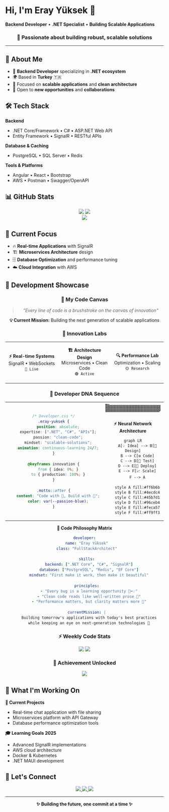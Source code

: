 # Hi, I'm Eray Yüksek 👋

**Backend Developer** • **.NET Specialist** • **Building Scalable Applications**

<div align="center">
  
### 🎯 **Passionate about building robust, scalable solutions**

</div>

---

## 🚀 About Me

- 💼 **Backend Developer** specializing in **.NET ecosystem**
- 🌍 Based in **Turkey** 🇹🇷
- 🎯 Focused on **scalable applications** and **clean architecture**
- 📧 Open to **new opportunities** and **collaborations**

## 🛠️ Tech Stack

**Backend**
- .NET Core/Framework • C# • ASP.NET Web API
- Entity Framework • SignalR • RESTful APIs

**Database & Caching**
- PostgreSQL • SQL Server • Redis

**Tools & Platforms**
- Angular • React • Bootstrap
- AWS • Postman • Swagger/OpenAPI

## 📊 GitHub Stats

<div align="center">
  <img height="180em" src="https://github-readme-stats.vercel.app/api?username=ErayYuksek&show_icons=true&theme=tokyonight&include_all_commits=true&count_private=true&hide_border=true" />
  <img height="180em" src="https://github-readme-stats.vercel.app/api/top-langs/?username=ErayYuksek&layout=compact&theme=tokyonight&hide_border=true&langs_count=6&hide=html,css" />
</div>

<div align="center">
  <img src="https://github-readme-streak-stats.herokuapp.com?user=ErayYuksek&theme=tokyonight&hide_border=true" />
</div>

## 🎯 Current Focus

- 🔥 **Real-time Applications** with SignalR
- 🏗️ **Microservices Architecture** design
- 🗄️ **Database Optimization** and performance tuning
- ☁️ **Cloud Integration** with AWS

## 🌟 Development Showcase

<div align="center">

### 🎨 My Code Canvas
> *"Every line of code is a brushstroke on the canvas of innovation"*

**💡 Current Mission:** Building the next generation of scalable applications

### 🚀 Innovation Labs
<table width="100%">
<tr>
<td align="center" width="33%">

**⚡ Real-time Systems**  
SignalR • WebSockets  
`🔴 Live`

</td>
<td align="center" width="33%">

**🏗️ Architecture Design**  
Microservices • Clean Code  
`🟢 Active`

</td>
<td align="center" width="33%">

**🔍 Performance Lab**  
Optimization • Scaling  
`🟡 Research`

</td>
</tr>
</table>

### 🧬 Developer DNA Sequence

<div align="center">

<table>
<tr>
<td width="50%" align="center">

```css
/* Developer.css */
.eray-yuksek {
    position: absolute;
    expertise: [".NET", "C#", "APIs"];
    passion: "clean-code";
    mindset: "scalable-solutions";
    animation: continuous-learning 24/7;
}

@keyframes innovation {
    from { idea: 0%; }
    to { production: 100%; }
}

.motto::after {
    content: "Code with 💙, Build with 🧠";
    color: var(--passion-blue);
}
```

</td>
<td width="50%" align="center">

<img src="https://raw.githubusercontent.com/Platane/snk/output/github-contribution-grid-snake-dark.svg" width="100%" />

**⚡ Neural Network Architecture**

```mermaid
graph LR
    A[💡 Idea] --> B[🎨 Design]
    B --> C[⚙️ Code]
    C --> D[🧪 Test]
    D --> E[🚀 Deploy]
    E --> F[📈 Scale]
    F --> A
    
    style A fill:#ff6b6b
    style B fill:#4ecdc4
    style C fill:#45b7d1
    style D fill:#96ceb4
    style E fill:#feca57
    style F fill:#ff9ff3
```

</td>
</tr>
</table>

**🌟 Code Philosophy Matrix**

```yaml
developer:
  name: "Eray Yüksek"
  class: "FullStackArchitect"
  
  skills:
    backend: [".NET Core", "C#", "SignalR"]
    database: ["PostgreSQL", "Redis", "EF Core"]
    mindset: "First make it work, then make it beautiful"
  
  principles:
    - "Every bug is a learning opportunity 🐛➡️💡"
    - "Clean code reads like well-written prose 📖"
    - "Performance matters, but clarity matters more 🎯"
  
  currentMission: |
    Building tomorrow's applications with today's best practices
    while keeping an eye on next-generation technologies 🚀
```

</div>

### ⚡ Weekly Code Stats
<div align="center">
  <img src="https://img.shields.io/github/commit-activity/w/ErayYuksek/ErayYuksek?style=for-the-badge&logo=git&logoColor=white&label=This%20Week&color=00D8FF&labelColor=1a1a1a" />
  <img src="https://img.shields.io/github/last-commit/ErayYuksek/ErayYuksek?style=for-the-badge&logo=github&logoColor=white&label=Last%20Push&color=00ff88&labelColor=1a1a1a" />
</div>

### 🎯 Achievement Unlocked
<img src="https://github-profile-trophy.vercel.app/?username=ErayYuksek&theme=tokyonight&no-frame=true&no-bg=true&margin-w=4&row=1&column=6" />

</div>

## 💼 What I'm Working On

**🚀 Current Projects**
- Real-time chat application with file sharing
- Microservices platform with API Gateway
- Database performance optimization tools

**🎓 Learning Goals 2025**
- Advanced SignalR implementations
- AWS cloud architecture
- Docker & Kubernetes
- .NET MAUI development

## 🤝 Let's Connect

<div align="center">
  <a href="https://www.linkedin.com/in/eray-y-6a671a322/">
    <img src="https://img.shields.io/badge/LinkedIn-0077B5?style=for-the-badge&logo=linkedin&logoColor=white" />
  </a>
  <a href="https://github.com/ErayYuksek">
    <img src="https://img.shields.io/badge/GitHub-100000?style=for-the-badge&logo=github&logoColor=white" />
  </a>
  <a href="mailto:eray@example.com">
    <img src="https://img.shields.io/badge/Email-D14836?style=for-the-badge&logo=gmail&logoColor=white" />
  </a>
</div>

---

<div align="center">
  <strong>✨ Building the future, one commit at a time ✨</strong>
</div>
